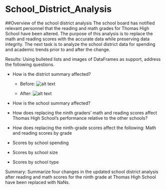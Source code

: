 # School_District_Analysis

##Overview of the school district analysis
The school board has notified relevant personnel that the reading and math grades for Thomas High School have been altered. The purpose of this analysis is to replace the math and reading scores with the accurate data while preserving data integrity. The next task is to analyze the school district data for spending and academic trends prior to and after the change.

Results: Using bulleted lists and images of DataFrames as support, address the following questions.
- How is the district summary affected?
  - Before:
  ![alt text](https://github.com/GrahamBSereno/Election_Analysis/blob/main/Resources/DistrictSummaryBefore.png)
  
  - After:
  ![alt text](https://github.com/GrahamBSereno/Election_Analysis/blob/main/Resources/DistrictSummaryAfter.png)
  
- How is the school summary affected?
- How does replacing the ninth graders’ math and reading scores affect Thomas High School’s performance relative to the other schools?
- How does replacing the ninth-grade scores affect the following:
Math and reading scores by grade
- Scores by school spending
- Scores by school size
- Scores by school type

Summary: Summarize four changes in the updated school district analysis after reading and math scores for the ninth grade at Thomas High School have been replaced with NaNs.

